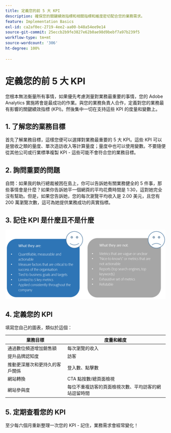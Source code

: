 ```yaml
---
title: 定義您的前 5 大 KPI
description: 確保您的關鍵績效指標和相關指標和維度密切配合您的業務需求。
feature: Implementation Basics
exl-id: ca2af0ec-2719-4ee2-aa00-b48a54ee9e14
source-git-commit: 25eccb2b9fe3827e62b0ae98d9bebf7a97b239f5
workflow-type: tm+mt
source-wordcount: '306'
ht-degree: 100%

---
```


# 定義您的前 5 大 KPI

您根本無法衡量所有事情，如果優先考慮測量對業務最重要的事情，您的 Adobe Analytics 實施將會是最成功的作業。與您的業務負責人合作，定義對您的業務最有影響的關鍵績效指標 (KPI)。然後集中一切在支持這些 KPI 的度量和變數上。

## 1. 了解您的業務目標

首先了解業務目標，這樣您便可以選擇對業務最重要的 5 大 KPI。這些 KPI 可以是營收之類的量度、單次造訪收入等計算量度；量度中也可以使用變數。不要隨便從其他公司或行業標準複製 KPI - 這些可能不會符合您的業務目標。

## 2. 詢問重要的問題

自問：如果我的執行總裁被困在島上，你可以告訴她有關業務健全的 5 件事，那些事情會是什麼？如果你告訴她平一個網頁的平均花費時間是 1:30，這對她完全沒有幫助。但是，如果您告訴她，您的每次瀏覽平均收入是 2.00 美元，且您有 200 萬瀏覽次數，這可為她提供業務成功的真實指標。

## 3. 記住 KPI 是什麼且不是什麼

![](assets/kpis.png)

## 4. 定義您的 KPI

填寫您自己的圖表，類似於這個：

| 業務目標 | 度量和維度 |
| --- | --- |
| 通過數位頻道增加銷售額 | 每次瀏覽的收入 |
| 提升品牌認知度 | 訪客 |
| 推動更深層次和更持久的客戶關係 | 登入數、點擊數 |
| 網站轉換 | CTA 點按數/總頁面檢視 |
| 網站參與度 | 每位不重複訪客的頁面檢視次數、平均訪客的網站逗留時間 |

## 5. 定期查看您的 KPI

至少每六個月重新整理一次您的 KPI - 記住，業務需求會經常變化！
